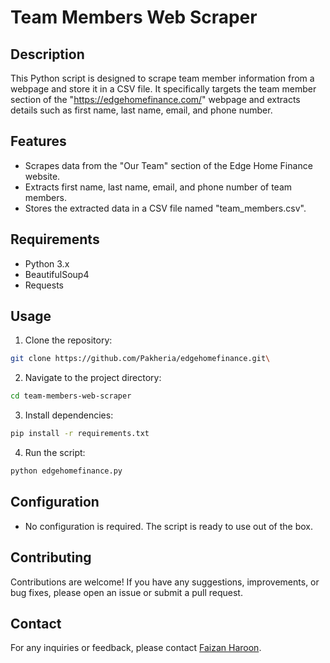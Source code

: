 # Team Members Web Scraper

## Description
This Python script is designed to scrape team member information from a webpage and store it in a CSV file. It specifically targets the team member section of the "https://edgehomefinance.com/" webpage and extracts details such as first name, last name, email, and phone number.

## Features
- Scrapes data from the "Our Team" section of the Edge Home Finance website.
- Extracts first name, last name, email, and phone number of team members.
- Stores the extracted data in a CSV file named "team_members.csv".

## Requirements
- Python 3.x
- BeautifulSoup4
- Requests

## Usage
1. Clone the repository:
```bash
git clone https://github.com/Pakheria/edgehomefinance.git\
```
2. Navigate to the project directory:
```bash
cd team-members-web-scraper
```
3. Install dependencies:
```bash
pip install -r requirements.txt
```
4. Run the script:
```bash
python edgehomefinance.py
```

## Configuration
- No configuration is required. The script is ready to use out of the box.

## Contributing
Contributions are welcome! If you have any suggestions, improvements, or bug fixes, please open an issue or submit a pull request.

## Contact
For any inquiries or feedback, please contact [Faizan Haroon](https://github.com/Pakheria).
